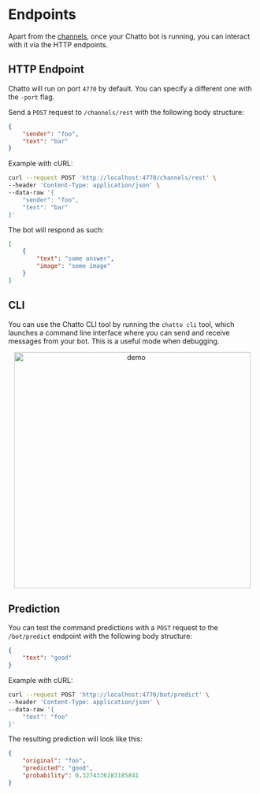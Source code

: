 # Endpoints

Apart from the [channels](/channels), once your Chatto bot is running, you can interact with it via the HTTP endpoints.

## HTTP Endpoint

Chatto will run on port `4770` by default. You can specify a different one with the `-port` flag.

Send a `POST` request to `/channels/rest` with the following body structure:

```json
{
    "sender": "foo",
    "text": "bar"
}
```

Example with cURL:

```bash
curl --request POST 'http://localhost:4770/channels/rest' \
--header 'Content-Type: application/json' \
--data-raw '{
    "sender": "foo",
    "text": "bar"
}'
```

The bot will respond as such:

```json
[
    {
        "text": "some answer",
        "image": "some image"
    }
]
```

## CLI

You can use the Chatto CLI tool by running the `chatto cli` tool, which launches a command line interface where you can send and receive messages from your bot. This is a useful mode when debugging.

<p align="center">
<img src="https://media.giphy.com/media/DFIxYClozxyMg9wnil/giphy.gif" alt="demo" width="480"/>
</p>

## Prediction

You can test the command predictions with a `POST` request to the `/bot/predict` endpoint with the following body structure:

```json
{
    "text": "good"
}
```

Example with cURL:

```bash
curl --request POST 'http://localhost:4770/bot/predict' \
--header 'Content-Type: application/json' \
--data-raw '{
    "text": "foo"
}'
```

The resulting prediction will look like this:

```json
{
    "original": "foo",
    "predicted": "good",
    "probability": 0.3274336283185841
}
```
